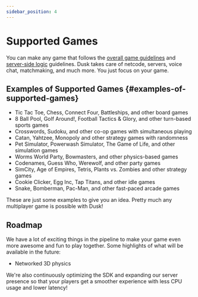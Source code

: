 ```yaml
---
sidebar_position: 4
---
```


# Supported Games

You can make any game that follows the [overall game guidelines](how-it-works/syncing-game-state.md#restrictions) and [server-side logic](how-it-works/server-side-logic.md) guidelines. Dusk takes care of netcode, servers, voice chat, matchmaking, and much more. You just focus on your game.

## Examples of Supported Games {#examples-of-supported-games}

- Tic Tac Toe, Chess, Connect Four, Battleships, and other board games
- 8 Ball Pool, Golf Around!, Football Tactics & Glory, and other turn-based sports games
- Crosswords, Sudoku, and other co-op games with simultaneous playing
- Catan, Yahtzee, Monopoly and other strategy games with randomness
- Pet Simulator, Powerwash Simulator, The Game of Life, and other simulation games
- Worms World Party, Bowmasters, and other physics-based games
- Codenames, Guess Who, Werewolf, and other party games
- SimCity, Age of Empires, Tetris, Plants vs. Zombies and other strategy games
- Cookie Clicker, Egg Inc, Tap Titans, and other idle games
- Snake, Bomberman, Pac-Man, and other fast-paced arcade games

These are just some examples to give you an idea. Pretty much any multiplayer game is possible with Dusk!

## Roadmap

We have a lot of exciting things in the pipeline to make your game even more awesome and fun to play together. Some highlights of what will be available in the future:
- Networked 3D physics

We're also continuously optimizing the SDK and expanding our server presence so that your players get a smoother experience with less CPU usage and lower latency! 